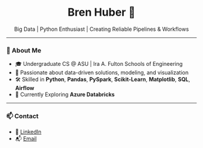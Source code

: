 <h1 align="center">Bren Huber 🚀</h1>
<p align="center">
  Big Data | Python Enthusiast | Creating Reliable Pipelines & Workflows
</p>

---

### 🚀 About Me

- 🎓 Undergraduate CS @ ASU | Ira A. Fulton Schools of Engineering  
- 🧠 Passionate about data-driven solutions, modeling, and visualization  
- 🛠️ Skilled in **Python**, **Pandas**, **PySpark**, **Scikit-Learn**, **Matplotlib**, **SQL**, **Airflow**
- 🤖 Currently Exploring **Azure Databricks**

---

### 📫 Contact

- 💼 [LinkedIn](https://www.linkedin.com/in/brenhuber)  
- 📬 [Email](mailto:brenhuberbusiness@gmail.com)

